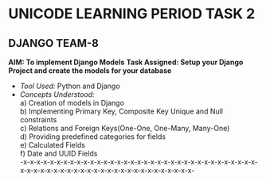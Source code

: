 # UNICODE LEARNING PERIOD TASK 2
## DJANGO TEAM-8

**AIM: To implement Django Models**
**Task Assigned: Setup your Django Project and create the models for your database**
<br />

- *Tool Used:* Python and Django <br />
- *Concepts Understood:* <br /> a) Creation of models in Django <br />
                        b) Implementing Primary Key, Composite Key Unique and Null constraints <br />
                        c) Relations and Foreign Keys(One-One, One-Many, Many-One) <br />
                        d) Providing predefined categories for fields <br />
                        e) Calculated Fields <br />
                        f) Date and UUID Fields <br />
-x-x-x-x-x-x-x-x-x-x-x-x-x-x-x-x-x-x-x-x-x-x-x-x-x-x-x-x-x-x-x-x-x-x-x-x-x-x-x-x-x-x-x-x-x-x-x-x-x-x-x-x-x-x-x-x-x-x-x-x-x-
